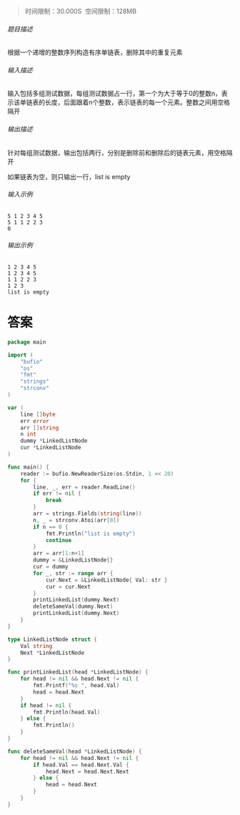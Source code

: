>时间限制：30.000S  空间限制：128MB

###### 题目描述

根据一个递增的整数序列构造有序单链表，删除其中的重复元素

###### 输入描述

输入包括多组测试数据，每组测试数据占一行，第一个为大于等于0的整数n，表示该单链表的长度，后面跟着n个整数，表示链表的每一个元素。整数之间用空格隔开

###### 输出描述

针对每组测试数据，输出包括两行，分别是删除前和删除后的链表元素，用空格隔开

如果链表为空，则只输出一行，list is empty

###### 输入示例

```
5 1 2 3 4 5
5 1 1 2 2 3
0
```

###### 输出示例

```
1 2 3 4 5 
1 2 3 4 5 
1 1 2 2 3 
1 2 3 
list is empty
```

# 答案
```go
package main

import (
    "bufio"
    "os"
    "fmt"
    "strings"
    "strconv"
)

var (
    line []byte
    err error
    arr []string
    n int
    dummy *LinkedListNode
    cur *LinkedListNode
)

func main() {
    reader := bufio.NewReaderSize(os.Stdin, 1 << 20)
    for {
        line, _, err = reader.ReadLine()
        if err != nil {
            break
        }
        arr = strings.Fields(string(line))
        n, _ = strconv.Atoi(arr[0])
        if n == 0 {
            fmt.Println("list is empty")
            continue
        }
        arr = arr[1:n+1]
        dummy = &LinkedListNode{}
        cur = dummy
        for _, str := range arr {
            cur.Next = &LinkedListNode{ Val: str }
            cur = cur.Next
        }
        printLinkedList(dummy.Next)
        deleteSameVal(dummy.Next)
        printLinkedList(dummy.Next)
    }
}

type LinkedListNode struct {
    Val string
    Next *LinkedListNode
}

func printLinkedList(head *LinkedListNode) {
    for head != nil && head.Next != nil {
        fmt.Printf("%s ", head.Val)
        head = head.Next
    }
    if head != nil {
        fmt.Println(head.Val)
    } else {
        fmt.Println()
    }
}

func deleteSameVal(head *LinkedListNode) {
    for head != nil && head.Next != nil {
        if head.Val == head.Next.Val {
            head.Next = head.Next.Next
        } else {
            head = head.Next
        }
    }
}
```
